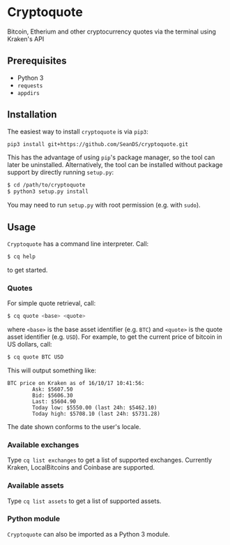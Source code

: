 # Cryptoquote
Bitcoin, Etherium and other cryptocurrency quotes via the terminal using Kraken's API

## Prerequisites
  - Python 3
  - `requests`
  - `appdirs`

## Installation
The easiest way to install `cryptoquote` is via `pip3`:
```bash
pip3 install git+https://github.com/SeanDS/cryptoquote.git
```
This has the advantage of using `pip`'s package manager, so the tool can later
be uninstalled. Alternatively, the tool can be installed without package
support by directly running `setup.py`:
```bash
$ cd /path/to/cryptoquote
$ python3 setup.py install
```
You may need to run `setup.py` with root permission (e.g. with `sudo`).

## Usage
`Cryptoquote` has a command line interpreter. Call:
```bash
$ cq help
```
to get started.

### Quotes
For simple quote retrieval, call:
```bash
$ cq quote <base> <quote>
```
where `<base>` is the base asset identifier (e.g. `BTC`) and `<quote>` is the
quote asset identifier (e.g. `USD`). For example, to get the current price of
bitcoin in US dollars, call:
```bash
$ cq quote BTC USD
```
This will output something like:
```
BTC price on Kraken as of 16/10/17 10:41:56:
        Ask: $5607.50
        Bid: $5606.30
        Last: $5604.90
        Today low: $5550.00 (last 24h: $5462.10)
        Today high: $5708.10 (last 24h: $5731.28)
```
The date shown conforms to the user's locale.

### Available exchanges
Type `cq list exchanges` to get a list of supported exchanges. Currently Kraken, LocalBitcoins and Coinbase are supported.

### Available assets
Type `cq list assets` to get a list of supported assets.

### Python module
`Cryptoquote` can also be imported as a Python 3 module.
